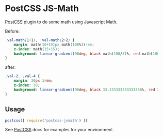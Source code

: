 # PostCSS JS-Math 

[PostCSS] plugin to do some math using Javascript Math.

[PostCSS]: https://github.com/postcss/postcss
[ci-img]:  https://travis-ci.org/naaspati/postcss-jsmath.svg
[ci]:      https://travis-ci.org/naaspati/postcss-jsmath

Before: 
```css
.val-math(1+1), .val-math(2+2) {
    margin: math(10+10)px math(100%3)rem;
    z-index: math(15+15);
    background: linear-gradient(90deg, black math(100/3)%, red math(100/3)%, blue math(100/3)%);
}
```
after:
```css
.val-2, .val-4 {
    margin: 20px 1rem;
    z-index: 30;
    background: linear-gradient(90deg, black 33.333333333333336%, red 33.333333333333336%, blue 33.333333333333336%);
}
```

## Usage

```js
postcss([ require('postcss-jsmath') ])
```

See [PostCSS] docs for examples for your environment.
